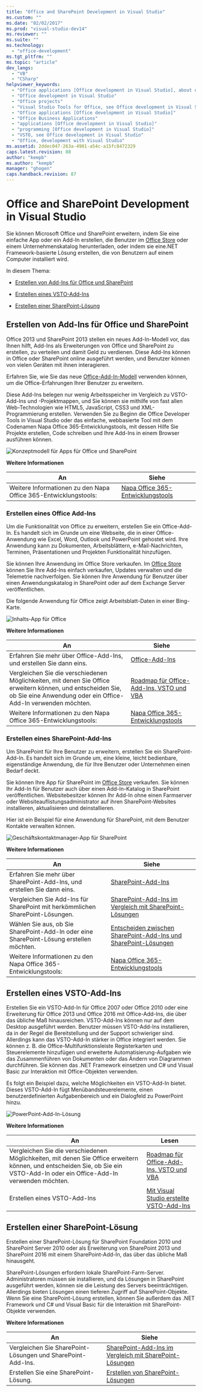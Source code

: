 ```yaml
---
title: "Office and SharePoint Development in Visual Studio"
ms.custom: ""
ms.date: "02/02/2017"
ms.prod: "visual-studio-dev14"
ms.reviewer: ""
ms.suite: ""
ms.technology: 
  - "office-development"
ms.tgt_pltfrm: ""
ms.topic: "article"
dev_langs: 
  - "VB"
  - "CSharp"
helpviewer_keywords: 
  - "Office applications [Office development in Visual Studio], about developing applications"
  - "Office development in Visual Studio"
  - "Office projects"
  - "Visual Studio Tools for Office, see Office development in Visual Studio"
  - "Office applications [Office development in Visual Studio]"
  - "Office Business Applications"
  - "applications [Office development in Visual Studio]"
  - "programming [Office development in Visual Studio]"
  - "VSTO, see Office development in Visual Studio"
  - "Office, development with Visual Studio"
ms.assetid: 2ddec047-263a-4901-a54c-a15fc8472329
caps.latest.revision: 88
author: "kempb"
ms.author: "kempb"
manager: "ghogen"
caps.handback.revision: 87
---
```

# Office and SharePoint Development in Visual Studio
  Sie können Microsoft Office und SharePoint erweitern, indem Sie eine einfache App oder ein Add\-In erstellen, die Benutzer im [Office Store](https://store.office.com/) oder einem Unternehmenskatalog herunterladen, oder indem sie eine.NET Framework\-basierte Lösung erstellen, die von Benutzern auf einem Computer installiert wird.  
  
 In diesem Thema:  
  
-   [Erstellen von Add-Ins für Office und SharePoint](#Apps)  
  
-   [Erstellen eines VSTO-Add-Ins](#Add-ins)  
  
-   [Erstellen einer SharePoint-Lösung](#Solutions)  
  
##  <a name="Apps"></a> Erstellen von Add\-Ins für Office und SharePoint  
 Office 2013 und SharePoint 2013 stellen ein neues Add\-In\-Modell vor, das Ihnen hilft, Add\-Ins als Erweiterungen von Office und SharePoint zu erstellen, zu verteilen und damit Geld zu verdienen.  Diese Add\-Ins können in Office oder SharePoint online ausgeführt werden, und Benutzer können von vielen Geräten mit ihnen interagieren.  
  
 Erfahren Sie, wie Sie das neue [Office\-Add\-In\-Modell](https://msdn.microsoft.com/library/office/jj220082.aspx) verwenden können, um die Office\-Erfahrungen Ihrer Benutzer zu erweitern.  
  
 Diese Add\-Ins belegen nur wenig Arbeitsspeicher im Vergleich zu VSTO\-Add\-Ins und \-Projektmappen, und Sie können sie mithilfe von fast allen Web\-Technologien wie HTML5, JavaScript, CSS3 und XML\-Programmierung erstellen.  Verwenden Sie zu Beginn die Office Developer Tools in Visual Studio oder das einfache, webbasierte Tool mit dem Codenamen Napa Office 365\-Entwicklungstools, mit dessen Hilfe Sie Projekte erstellen, Code schreiben und Ihre Add\-Ins in einem Browser ausführen können.  
  
 ![Konzeptmodell für Apps für Office und SharePoint](../vsto/media/officeandsharepointapps2015.png "Konzeptmodell für Apps für Office und SharePoint")  
  
 **Weitere Informationen**  
  
|An|Siehe|  
|--------|-----------|  
|Weitere Informationen zu den Napa Office 365\-Entwicklungstools:|[Napa Office 365\-Entwicklungstools](https://msdn.microsoft.com/library/dn974046.aspx)|  
  
### Erstellen eines Office Add\-Ins  
 Um die Funktionalität von Office zu erweitern, erstellen Sie ein Office\-Add\-In. Es handelt sich im Grunde um eine Webseite, die in einer Office\-Anwendung wie Excel, Word, Outlook und PowerPoint gehostet wird. Ihre Anwendung kann zu Dokumenten, Arbeitsblättern, e\-Mail\-Nachrichten, Terminen, Präsentationen und Projekten Funktionalität hinzufügen.  
  
 Sie können Ihre Anwendung im Office Store verkaufen.  Im [Office Store](https://store.office.com/) können Sie Ihre Add\-Ins einfach verkaufen, Updates verwalten und die Telemetrie nachverfolgen. Sie können Ihre Anwendung für Benutzer über einen Anwendungskatalog in SharePoint oder auf dem Exchange Server veröffentlichen.  
  
 Die folgende Anwendung für Office zeigt Arbeitsblatt\-Daten in einer Bing\-Karte.  
  
 ![Inhalts-App für Office](../vsto/media/appforoffice.png "Inhalts-App für Office")  
  
 **Weitere Informationen**  
  
|An|Siehe|  
|--------|-----------|  
|Erfahren Sie mehr über Office\-Add\-Ins, und erstellen Sie dann eins.|[Office\-Add\-Ins](http://msdn.microsoft.com/office/dn448457)|  
|Vergleichen Sie die verschiedenen Möglichkeiten, mit denen Sie Office erweitern können, und entscheiden Sie, ob Sie eine Anwendung oder ein Office\-Add\-In verwenden möchten.|[Roadmap für Office\-Add\-Ins, VSTO und VBA](http://blogs.msdn.com/b/officeapps/archive/2013/06/18/roadmap-for-apps-for-office-vsto-and-vba.aspx)|  
|Weitere Informationen zu den Napa Office 365\-Entwicklungstools:|[Napa Office 365\-Entwicklungstools](https://msdn.microsoft.com/library/dn974046.aspx)|  
  
### Erstellen eines SharePoint\-Add\-Ins  
 Um SharePoint für Ihre Benutzer zu erweitern, erstellen Sie ein SharePoint\-Add\-In. Es handelt sich im Grunde um, eine kleine, leicht bedienbare, eigenständige Anwendung, die für Ihre Benutzer oder Unternehmen einen Bedarf deckt.  
  
 Sie können Ihre App für SharePoint im [Office Store](https://store.office.com/) verkaufen. Sie können Ihr Add\-In für Benutzer auch über einen Add\-In\-Katalog in SharePoint veröffentlichen.  Websitebesitzer können Ihr Add\-In ohne einen Farmserver oder Websiteauflistungsadministrator auf ihren SharePoint\-Websites installieren, aktualisieren und deinstallieren.  
  
 Hier ist ein Beispiel für eine Anwendung für SharePoint, mit dem Benutzer Kontakte verwalten können.  
  
 ![Geschäftskontaktmanager-App für SharePoint](../vsto/media/appforsharepoint.png "Geschäftskontaktmanager-App für SharePoint")  
  
 **Weitere Informationen**  
  
|An|Siehe|  
|--------|-----------|  
|Erfahren Sie mehr über SharePoint\-Add\-Ins, und erstellen Sie dann eins.|[SharePoint\-Add\-Ins](https://msdn.microsoft.com/library/office/fp179930.aspx)|  
|Vergleichen Sie Add\-Ins für SharePoint mit herkömmlichen SharePoint\-Lösungen.|[SharePoint\-Add\-Ins im Vergleich mit SharePoint\-Lösungen](http://msdn.microsoft.com/library/office/jj163114.aspx)|  
|Wählen Sie aus, ob Sie SharePoint\-Add\-In oder eine SharePoint\-Lösung erstellen möchten.|[Entscheiden zwischen SharePoint\-Add\-Ins und SharePoint\-Lösungen](https://msdn.microsoft.com/library/office/jj163114.aspx)|  
|Weitere Informationen zu den Napa Office 365\-Entwicklungstools:|[Napa Office 365\-Entwicklungstools](https://msdn.microsoft.com/library/dn974046.aspx)|  
  
##  <a name="Add-ins"></a> Erstellen eines VSTO\-Add\-Ins  
 Erstellen Sie ein VSTO\-Add\-In für Office 2007 oder Office 2010 oder eine Erweiterung für Office 2013 und Office 2016 mit Office\-Add\-Ins, die über das übliche Maß hinausreichen. VSTO\-Add\-Ins können nur auf dem Desktop ausgeführt werden. Benutzer müssen VSTO\-Add\-Ins installieren, da in der Regel die Bereitstellung und der Support schwieriger sind.  Allerdings kann das VSTO\-Add\-In stärker in Office integriert werden. Sie können z. B. die Office\-Multifunktionsleiste Registerkarten und Steuerelemente hinzufügen und erweiterte Automatisierung\-Aufgaben wie das Zusammenführen von Dokumenten oder das Ändern von Diagrammen durchführen. Sie können das .NET Framework einsetzen und C\# und Visual Basic zur Interaktion mit Office\-Objekten verwenden.  
  
 Es folgt ein Beispiel dazu, welche Möglichkeiten ein VSTO\-Add\-In bietet. Dieses VSTO\-Add\-In fügt Menübandsteuerelemente, einen benutzerdefinierten Aufgabenbereich und ein Dialogfeld zu PowerPoint hinzu.  
  
 ![PowerPoint-Add-In-Lösung](~/docs/vsto/media/powerpointaddin.png "PowerPoint-Add-In-Lösung")  
  
 **Weitere Informationen**  
  
|An|Lesen|  
|--------|-----------|  
|Vergleichen Sie die verschiedenen Möglichkeiten, mit denen Sie Office erweitern können, und entscheiden Sie, ob Sie ein VSTO\-Add\-In oder ein Office\-Add\-In verwenden möchten.|[Roadmap für Office\-Add\-Ins, VSTO und VBA](http://blogs.msdn.com/b/officeapps/archive/2013/06/18/roadmap-for-apps-for-office-vsto-and-vba.aspx)|  
|Erstellen eines VSTO\-Add\-Ins|[Mit Visual Studio erstellte VSTO\-Add\-Ins](https://msdn.microsoft.com/library/jj620922.aspx)|  
  
##  <a name="Solutions"></a> Erstellen einer SharePoint\-Lösung  
 Erstellen einer SharePoint\-Lösung für SharePoint Foundation 2010 und SharePoint Server 2010 oder als Erweiterung von SharePoint 2013 und SharePoint 2016 mit einem SharePoint\-Add\-In, das über das übliche Maß hinausgeht.  
  
 SharePoint\-Lösungen erfordern lokale SharePoint\-Farm\-Server. Administratoren müssen sie installieren, und da Lösungen in SharePoint ausgeführt werden, können sie die Leistung des Servers beeinträchtigen. Allerdings bieten Lösungen einen tieferen Zugriff auf SharePoint\-Objekte. Wenn Sie eine SharePoint\-Lösung erstellen, können Sie außerdem das .NET Framework und C\# und Visual Basic für die Interaktion mit SharePoint\-Objekte verwenden.  
  
 **Weitere Informationen**  
  
|An|Siehe|  
|--------|-----------|  
|Vergleichen Sie SharePoint\-Lösungen und SharePoint\-Add\-Ins.|[SharePoint\-Add\-Ins im Vergleich mit SharePoint\-Lösungen](http://msdn.microsoft.com/library/office/jj163114.aspx)|  
|Erstellen Sie eine SharePoint\-Lösung.|[Erstellen von SharePoint-Lösungen](../sharepoint/create-sharepoint-solutions.md)|  
  
  
